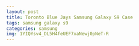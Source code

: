 ```yaml
---
layout: post
title: Toronto Blue Jays Samsung Galaxy S9 Case
tags: samsung galaxy s9
categories: samsung
img: 1YIQYsv4_DL5H4feUEF7xaNewj0pNeT-R
---
```

